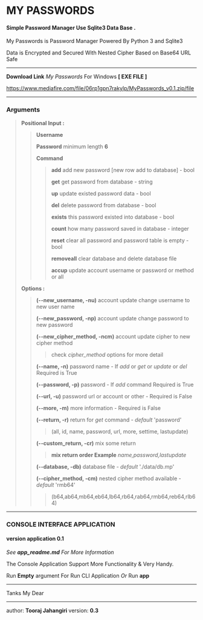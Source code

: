 # MY PASSWORDS

#### Simple Password Manager Use Sqlite3 Data Base .

My Passwords is Password Manager Powered By Python 3 and Sqlite3

Data is Encrypted and Secured With Nested Cipher Based on Base64 URL Safe

---

**Download Link** *My Passwords* For Windows  **[ EXE FILE ]**

https://www.mediafire.com/file/06rp1gpn7rakylp/MyPasswords_v0.1.zip/file 

---



### Arguments

> **Positional Input :**
>
> > **Username**
> >
> > **Password**    minimum length **6** 
> >
> > **Command**
> >
> > > **add**  add new password [new row add to database] - bool
> > >
> > > **get**  get password from database - string
> > >
> > > **up**   update existed password data - bool
> > >
> > > **del**  delete password from database - bool
> > >
> > > **exists** this password existed into database - bool
> > >
> > > **count**  how many password saved in database - integer
> > >
> > > **reset**  clear all password and password table is empty - bool
> > >
> > > **removeall** clear database and delete database file
> > >
> > > **accup** update account username or password or method or all
>
> **Options :**
>
> > **(--new_username, -nu)** account update change username to new user name
> >
> > **(--new_password, -np)** account update change password to new password
> >
> > **(--new_cipher_method, -ncm)** account update cipher to new cipher method
> >
> > > check *cipher_method* options for more detail
> >
> > **(--name, -n)**  password name - If *add* or *get* or *update* or *del* Required is True
> >
> > **(--password, -p)** password - If *add* command Required is True
> >
> > **(--url, -u)**  password url or account or other - Required is False
> >
> > **(--more, -m)**  more information - Required is False
> >
> > **(--return, -r)** return for *get* command - *default* 'password'
> >
> > > (all, id, name, password, url, more, settime, lastupdate)
> >
> > **(--custom_return, -cr)** mix some return
> >
> > > **mix return order Example** *name,password,lastupdate*
> >
> > **(--database, -db)**  database file - *default* './data/db.mp'
> >
> > **(--cipher_method, -cm)**  nested cipher method available - *default* 'rmb64'
> >
> > > (b64,ab64,mb64,eb64,lb64,rb64,rab64,rmb64,reb64,rlb64) 
> > >
> > > [more info]: https://pypi.org/project/nested-cipher/#description	"nested_cipher"

---

### CONSOLE  INTERFACE  APPLICATION

#### version application 0.1

*See **app_readme.md** For More Information*

The Console Application Support More Functionality & Very Handy.

Run **Empty** argument For Run CLI Application *Or* Run **app**

---

Tanks My Dear

---

author: **Tooraj Jahangiri** version: **0.3**
